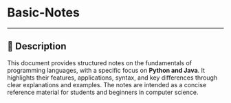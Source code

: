 # Basic-Notes

---

## 📘 Description

This document provides structured notes on the fundamentals of programming languages, with a specific focus on **Python and Java**. It highlights their features, applications, syntax, and key differences through clear explanations and examples. The notes are intended as a concise reference material for students and beginners in computer science.
